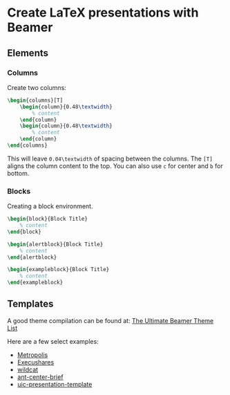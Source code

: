 # Create LaTeX presentations with Beamer

## Elements

### Columns

Create two columns:

```tex
\begin{columns}[T]
    \begin{column}{0.48\textwidth}
        % content
    \end{column}
    \begin{column}{0.48\textwidth}
        % content
    \end{column}
\end{columns}
```

This will leave `0.04\textwidth` of spacing between the columns. The `[T]` aligns the column content to the top. You can also use `c` for center and `b` for bottom.

### Blocks

Creating a block environment. 

```latex
\begin{block}{Block Title}
    % content
\end{block}

\begin{alertblock}{Block Title}
    % content
\end{alertblock}

\begin{exampleblock}{Block Title}
    % content
\end{exampleblock}
```


## Templates

A good theme compilation can be found at: [The Ultimate Beamer Theme List](https://github.com/martinbjeldbak/ultimate-beamer-theme-list)

Here are a few select examples:

- [Metropolis](https://github.com/matze/mtheme)
- [Execushares](https://github.com/hamaluik/Beamer-Theme-Execushares)
- [wildcat](https://www.overleaf.com/latex/templates/wildcat/knynymwgrxxj)
- [ant-center-brief](https://www.overleaf.com/latex/templates/ant-center-brief/rhkgyzdnkhhn)
- [uic-presentation-template](https://www.overleaf.com/latex/templates/uic-presentation-template/dgjbtyvtgqcg)

